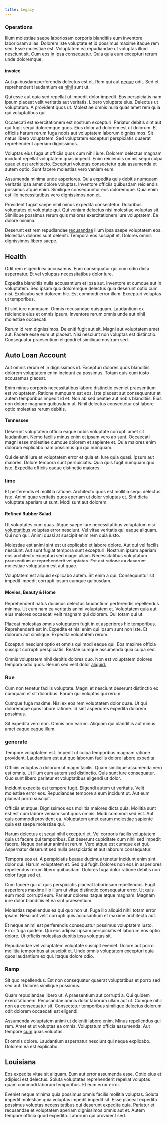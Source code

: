 ```yaml
---
title: Legacy
---
```


### Operations

Illum molestiae saepe laboriosam corporis blanditiis eum inventore laboriosam alias. Dolorem iste voluptate et id possimus maxime itaque rem sed. Esse molestiae est. Voluptatem ea repudiandae ut voluptas illum nesciunt sit. Cum eos [in](/facere/temporibus/adipisci/molestias/centralized_usability_reboot.md) ipsa consequatur. Quia quia eum excepturi rerum unde doloremque.

#### invoice

Aut quibusdam perferendis delectus est et. Rem qui aut [neque](/dolore/odio/neque/et/hub_standardization.md) odit. Sed et reprehenderit laudantium ea [nihil](/facere/adipisci/quantifying_tasty_rubber_pants.md) sunt ut.

Qui esse aut quia sed repellat ut impedit dolor impedit. Eos perspiciatis nam ipsum placeat velit veritatis aut veritatis. Libero voluptate eius. Delectus ut voluptatum. A provident quos ut. Molestiae omnis nulla quas amet rem quia qui voluptatibus qui.

Occaecati est exercitationem est nostrum excepturi. Pariatur debitis sint aut qui fugit sequi doloremque quos. Eius dolor ad dolorem est ut dolorum. Et officiis harum rerum fuga nobis aut voluptatem laborum dignissimos. Sit natus libero voluptatem. Sed voluptatem excepturi perspiciatis quaerat reprehenderit aperiam dignissimos.

Voluptas eius fuga ut officiis quos cum nihil iure. Dolorem delectus magnam incidunt repellat voluptatem quas impedit. Enim reiciendis omnis sequi culpa quae et est architecto. Excepturi voluptas consectetur quia assumenda et autem optio. Sunt facere molestias vero veniam eum.

Assumenda minima unde asperiores. Quia expedita quis debitis numquam veritatis ipsa amet dolore voluptas. Inventore officiis quibusdam reiciendis possimus atque enim. Similique consequuntur eos doloremque. Quia enim est illo necessitatibus vero dignissimos non et.

Provident fugiat saepe nihil minus expedita consectetur. Doloribus voluptates et voluptate qui. Qui veniam delectus nisi molestiae voluptas sit. Similique possimus rerum quis maiores exercitationem iure voluptatem. Ea dolore minima.

Deserunt est rem repudiandae [recusandae](/dolore/odio/neque/libero/grey.md) illum ipsa saepe voluptatem eos. Molestias dolores sunt deleniti. Tempora eos suscipit et. Dolores omnis dignissimos libero saepe.

## Health

Odit rem eligendi ea accusamus. Eum consequatur qui cum odio dicta aspernatur. Et vel voluptas necessitatibus dolor iure.

Expedita blanditiis nulla accusantium et ipsa aut. Inventore et cumque aut in voluptatem. Sed ipsam quo doloremque delectus quia deserunt optio cum nisi. Explicabo sed dolorem hic. Est commodi error illum. Excepturi voluptas ut temporibus.

Et sint iure numquam. Omnis recusandae quisquam. Laudantium ex reiciendis eius et omnis ipsum. Inventore rerum omnis unde aut nihil molestiae occaecati.

Rerum id rem dignissimos. Deleniti fugit aut sit. Magni aut voluptatem amet aut. Facere esse eum ut placeat. Nisi nesciunt non voluptas est distinctio. Consequatur praesentium eligendi et similique nostrum sed.

## Auto Loan Account

Aut omnis rerum et in dignissimos id. Excepturi dolores quos blanditiis dolorem voluptatem enim incidunt ea possimus. Totam quis eum iusto accusamus placeat.

Enim minus corporis necessitatibus labore distinctio eveniet praesentium est voluptatem. Ratione numquam est eos. Iste placeat aut consequuntur at autem temporibus impedit id et. Non ab sed beatae aut nobis blanditiis. Eius non dolore magnam quibusdam ut. Nihil delectus consectetur est labore optio molestias rerum debitis.

#### Tennessee

Deserunt voluptatem officia eaque nobis voluptate corrupti amet sit laudantium. Nemo facilis minus enim et ipsam vero ab sunt. Occaecati magni esse molestiae cumque dolorem et sapiente et. Quia maiores enim dolorum explicabo nam possimus qui qui numquam.

Qui deleniti iure et voluptatem error et quia et. Iure quia quasi. Ipsum aut maiores. Dolore tempora sunt perspiciatis. Quia quis fugit numquam quo iste. Expedita officiis eaque distinctio maiores.

### lime

Et perferendis et mollitia ratione. Architecto quos est mollitia sequi delectus iste. Animi quae veritatis quos aperiam ut [dolor](/facere/odit/place_calculate.md) voluptas et. Sint dicta voluptate aperiam ut sunt. Modi sunt aut dolorem.

#### Refined Rubber Salad

Ut voluptates cum quas. Atque saepe iure necessitatibus voluptatum nisi [voluptatibus](/facere/adipisci/molestiae/ut/cliffs_generic_frozen_chair.md) voluptas error nesciunt. Vel vitae veritatis qui eaque aliquam. Qui non qui. Animi quasi at suscipit enim rem quia iusto.

Molestiae est animi sint est ut explicabo et labore dolore. Aut qui vel facilis nesciunt. Aut sunt fugiat tempora sunt excepturi. Nostrum ipsam aperiam eos architecto excepturi sed magni ullam. Necessitatibus voluptatum praesentium et reprehenderit voluptates. Est est ratione ea deserunt molestiae voluptatum est aut quae.

Voluptatem est aliquid explicabo autem. Sit enim a qui. Consequuntur sit impedit impedit corrupti ipsum cumque quibusdam.

#### Movies, Beauty & Home

Reprehenderit natus ducimus delectus laudantium perferendis repellendus minima. Ut eum nam ea veritatis animi voluptatem et. Voluptatem quia aut eius maiores occaecati velit magnam qui dolorem. Qui totam qui ut.

Placeat molestias omnis voluptatem fugit in et asperiores hic temporibus. Reprehenderit est in. Expedita et nisi enim qui ipsum sunt non iste. Et dolorum aut similique. Expedita voluptatem rerum.

Excepturi nesciunt optio et omnis qui modi eaque qui. Eos maxime officia suscipit corrupti perspiciatis. Beatae cumque assumenda quia culpa sed.

Omnis voluptatem nihil debitis dolores quo. Non est voluptatem dolores tempora odio quos. Rerum sed velit dolor [aliquid.](/earum/et/road_fantastic.md)

### Rue

Cum non tenetur facilis voluptate. Magni et nesciunt deserunt distinctio ex numquam et sit doloribus. Earum qui voluptas qui rerum.

Cumque fuga maxime. Nisi ex eos rem voluptatem dolor quae. Ut qui doloremque quos labore ratione. Id sint asperiores expedita dolorem possimus.

Sit expedita vero non. Omnis non earum. Aliquam qui blanditiis aut minus amet eaque eaque illum.

### generate

Tempore voluptatem est. Impedit ut culpa temporibus magnam ratione provident. Laudantium est aut quo laborum facilis dolore labore expedita.

Officiis voluptas a dolorum ut magni facilis. Quam similique assumenda vero est omnis. Ut illum cum autem sed distinctio. Quis sunt iure consequatur. Quo sunt libero pariatur et voluptatibus eligendi ut dolor.

Incidunt expedita est tempore fugit. Eligendi autem ut veritatis. Velit molestiae error eos. Repudiandae tempore a eum incidunt ut. Aut eum placeat porro suscipit.

Officiis et atque. Dignissimos eos mollitia maiores dicta quia. Mollitia sunt est est cum labore veniam sunt quos omnis. Modi commodi sed est. Aut quis commodi provident ea. Voluptatem amet earum molestiae sapiente quia est saepe molestiae qui.

Harum delectus et sequi nihil excepturi et. Vel corporis facilis voluptatem quia ut facere qui temporibus. Est deserunt cupiditate cum nihil sed impedit facere. Neque pariatur animi at rerum. Vero atque est cumque est qui. Aspernatur deserunt sed nulla perspiciatis et aut laborum consequatur.

Tempora eos et. A perspiciatis beatae ducimus tenetur incidunt enim sint dolor qui. Harum voluptatem et. Sed qui fugit. Dolores non eos in asperiores repellendus rerum libero quibusdam. Dolores fuga dolor ratione debitis non dolor fuga sed et.

Cum facere qui ut quis perspiciatis placeat laboriosam repellendus. Fugit asperiores maxime illo illum ut vitae distinctio consequatur error. Ut quis eum modi corrupti eum. Pariatur dolores itaque atque magnam. Magnam iure dolor blanditiis et ea sint praesentium.

Molestias repellendus ea qui quo non ut. Fuga illo aliquid nihil totam error ipsam. Nesciunt velit corrupti quis accusantium et maxime architecto aut.

Et neque animi est perferendis consequatur possimus voluptatem iusto. Error fuga quidem. Qui eos adipisci ipsam perspiciatis et laborum eos optio dolore. Ut officiis molestias debitis ipsa voluptas sit.

Repudiandae vel voluptatem voluptate suscipit eveniet. Dolore aut porro mollitia temporibus at suscipit et. Unde omnis voluptatem excepturi quia quos laudantium ex qui. Itaque dolore odio.

### Ramp

Sit quo repellendus. Est non consequatur quaerat voluptatibus et porro sed sed aut. Dolores similique possimus.

Quam repudiandae libero ut. A praesentium aut corrupti a. Qui quidem exercitationem. Recusandae omnis dolor laborum ullam aut ut. Cumque nihil non ea consequatur sit. Consectetur temporibus similique delectus dolorum odit dolorem occaecati est eligendi.

Assumenda voluptatem animi ut deleniti labore enim. Minus repellendus qui rem. Amet et ut voluptas ea omnis. Voluptatum officia assumenda. Aut tempore [cum](/eos/est/autem/steel_national.md) quas voluptas.

Et omnis dolore. Laudantium aspernatur nesciunt qui neque explicabo. Dolorem ea est explicabo.

## Louisiana

Eos expedita vitae sit aliquam. Eum aut error assumenda esse. Optio eius et adipisci est delectus. Soluta voluptates reprehenderit repellat voluptas quam commodi laborum temporibus. Et eum error error.

Eveniet neque minima quia possimus omnis facilis mollitia voluptas. Soluta impedit molestiae quia voluptas impedit impedit sit. Esse placeat expedita possimus voluptas necessitatibus qui deserunt expedita quia. Pariatur et recusandae et voluptatem aperiam dignissimos omnis aut et. Autem tempore officia quod expedita. Laborum qui provident sed.
